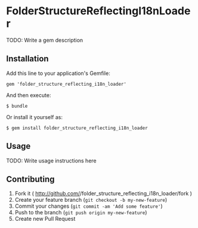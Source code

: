 # FolderStructureReflectingI18nLoader

TODO: Write a gem description

## Installation

Add this line to your application's Gemfile:

    gem 'folder_structure_reflecting_i18n_loader'

And then execute:

    $ bundle

Or install it yourself as:

    $ gem install folder_structure_reflecting_i18n_loader

## Usage

TODO: Write usage instructions here

## Contributing

1. Fork it ( http://github.com/<my-github-username>/folder_structure_reflecting_i18n_loader/fork )
2. Create your feature branch (`git checkout -b my-new-feature`)
3. Commit your changes (`git commit -am 'Add some feature'`)
4. Push to the branch (`git push origin my-new-feature`)
5. Create new Pull Request
